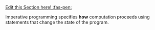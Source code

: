 <!-- DO NOT DELETE THIS LINK --> 
[Edit this Section here! :fas-pen:](https://github.com/nus-cs2030/1920-s2/edit/master/contents/textbook/lecture01/imperativeProgramming/definition.md)
<!-- DO NOT DELETE THIS LINK --> 

Imperative programming specifies **how** computation proceeds using statements that change the state of the program. 


